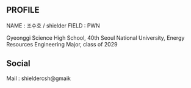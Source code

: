 ## PROFILE

NAME : 조수호 / shielder
FIELD : PWN

Gyeonggi Science High School, 40th
Seoul National University, Energy Resources Engineering Major, class of 2029

## Social

Mail : shieldercsh@gmaik